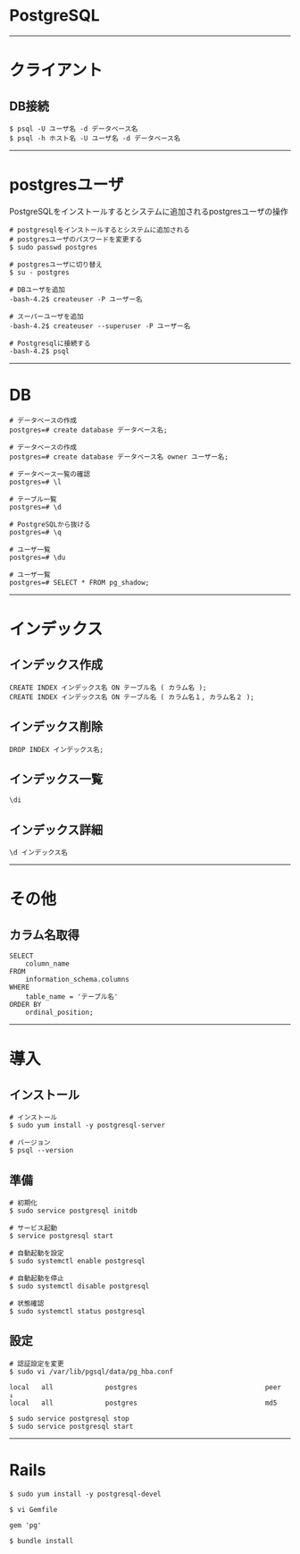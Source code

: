 # PostgreSQL

---

# クライアント

## DB接続

```
$ psql -U ユーザ名 -d データベース名
$ psql -h ホスト名 -U ユーザ名 -d データベース名
```

---

# postgresユーザ

PostgreSQLをインストールするとシステムに追加されるpostgresユーザの操作

```
# postgresqlをインストールするとシステムに追加される
# postgresユーザのパスワードを変更する
$ sudo passwd postgres

# postgresユーザに切り替え
$ su - postgres

# DBユーザを追加
-bash-4.2$ createuser -P ユーザー名

# スーパーユーザを追加
-bash-4.2$ createuser --superuser -P ユーザー名

# Postgresqlに接続する
-bash-4.2$ psql
```

---

# DB

```
# データベースの作成
postgres=# create database データベース名;

# データベースの作成
postgres=# create database データベース名 owner ユーザー名;

# データベース一覧の確認
postgres=# \l

# テーブル一覧
postgres=# \d

# PostgreSQLから抜ける
postgres=# \q

# ユーザ一覧
postgres=# \du

# ユーザ一覧
postgres=# SELECT * FROM pg_shadow;
```

---

# インデックス

## インデックス作成

```
CREATE INDEX インデックス名 ON テーブル名 ( カラム名 );
CREATE INDEX インデックス名 ON テーブル名 ( カラム名１, カラム名２ );
```

## インデックス削除

```
DROP INDEX インデックス名;
```

## インデックス一覧

```
\di
```

## インデックス詳細

```
\d インデックス名
```

---

# その他

## カラム名取得

```
SELECT
    column_name
FROM
    information_schema.columns
WHERE
    table_name = 'テーブル名'
ORDER BY
    ordinal_position;
```

---

# 導入

## インストール

```
# インストール
$ sudo yum install -y postgresql-server

# バージョン
$ psql --version
```

## 準備

```
# 初期化
$ sudo service postgresql initdb

# サービス起動
$ service postgresql start

# 自動起動を設定
$ sudo systemctl enable postgresql

# 自動起動を停止
$ sudo systemctl disable postgresql

# 状態確認
$ sudo systemctl status postgresql
```

## 設定

```
# 認証設定を変更
$ sudo vi /var/lib/pgsql/data/pg_hba.conf

local   all             postgres                                peer
↓
local   all             postgres                                md5

$ sudo service postgresql stop
$ sudo service postgresql start
```

---

# Rails

```
$ sudo yum install -y postgresql-devel

$ vi Gemfile

gem 'pg'

$ bundle install
```

